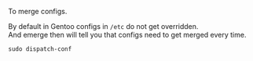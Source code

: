 To merge configs.

By default in Gentoo configs in `/etc` do not get overridden.\
And emerge then will tell you that configs need to get merged every time.

```
sudo dispatch-conf
```
